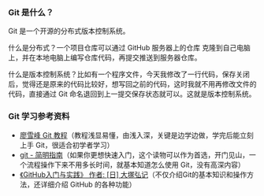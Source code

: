 ### Git 是什么？
Git 是一个开源的分布式版本控制系统。

什么是分布式？一个项目仓库可以通过 GitHub 服务器上的仓库 克隆到自己电脑上，并在本地电脑上编写仓库代码，再提交推送到服务器仓库。

什么是版本控制系统？比如有一个程序文件，今天我修改了一行代码，保存关闭后，觉得还是原来的代码比较好，想写回之前的代码，这时我就不用再修改文件的代码，直接通过 Git 命名退回到上一提交保存状态就可以。这就是版本控制系统。

### Git 学习参考资料
* [廖雪峰 Git 教程](https://www.liaoxuefeng.com/wiki/0013739516305929606dd18361248578c67b8067c8c017b000)（教程浅显易懂，由浅入深，关键是边学边做，学完后能立刻上手 Git，很适合初学者学习）
* [git - 简明指南](https://rogerdudler.github.io/git-guide/index.zh.html)（如果你更想快速入门，这个读物可以作为首选，开门见山，一个流程操作下来不用多长时间，就基本知道怎么使用 Git，没有高深内容）
* [《GitHub入门与实践》 作者: [日] 大塚弘记](https://book.douban.com/subject/26462816/)（不仅介绍Git的基本知识和操作方法，还详细介绍 GitHub 的各种功能）
